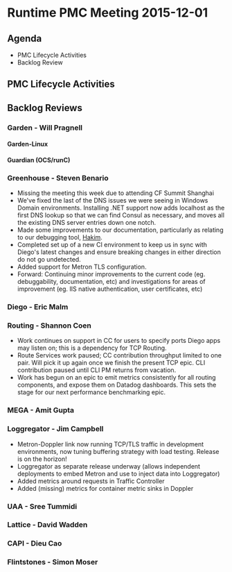 # Runtime PMC Meeting 2015-12-01

## Agenda
* PMC Lifecycle Activities
* Backlog Review

## PMC Lifecycle Activities

## Backlog Reviews

### Garden - Will Pragnell

#### Garden-Linux

#### Guardian (OCS/runC)

### Greenhouse - Steven Benario
- Missing the meeting this week due to attending CF Summit Shanghai
- We've fixed the last of the DNS issues we were seeing in Windows Domain environments. Installing .NET support now adds localhost as the first DNS lookup so that we can find Consul as necessary, and moves all the existing DNS server entries down one notch.
- Made some improvements to our documentation, particularly as relating to our debugging tool, [Hakim](https://github.com/cloudfoundry-incubator/hakim).
- Completed set up of a new CI environment to keep us in sync with Diego's latest changes and ensure breaking changes in either direction do not go undetected.
- Added support for Metron TLS configuration.
- Forward: Continuing minor improvements to the current code (eg. debuggability, documentation, etc) and investigations for areas of improvement (eg. IIS native authentication, user certificates, etc)

### Diego - Eric Malm

### Routing - Shannon Coen

- Work continues on support in CC for users to specify ports Diego apps may listen on; this is a dependency for TCP Routing.
- Route Services work paused; CC contribution throughput limited to one pair. Will pick it up again once we finish the present TCP epic. CLI contribution paused until CLI PM returns from vacation.
- Work has begun on an epic to emit metrics consistently for all routing components, and expose them on Datadog dashboards. This sets the stage for our next performance benchmarking epic.

### MEGA - Amit Gupta

### Loggregator - Jim Campbell
 * Metron-Doppler link now running TCP/TLS traffic in development environments, now tuning buffering strategy with load testing. Release is on the horizon!
 * Loggregator as separate release underway (allows independent deployments to embed Metron and use to inject data into Loggregator)
 * Added metrics around requests in Traffic Controller
 * Added (missing) metrics for container metric sinks in Doppler

### UAA - Sree Tummidi

### Lattice - David Wadden

### CAPI - Dieu Cao

### Flintstones - Simon Moser
